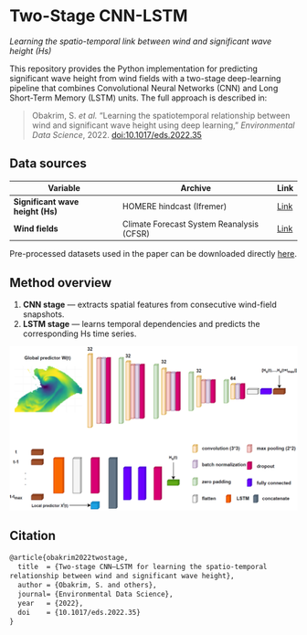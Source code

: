<h1>Two-Stage CNN-LSTM</h1>
<p><em>Learning the spatio-temporal link between wind and significant wave height&nbsp;(Hs)</em></p>

<p>
  This repository provides the Python implementation for predicting significant wave height from wind fields with a two-stage deep-learning pipeline that combines Convolutional Neural Networks&nbsp;(CNN) and Long Short-Term Memory&nbsp;(LSTM) units. The full approach is described in:
</p>

<blockquote>
  <p>
    Obakrim, S. <em>et&nbsp;al.</em> “Learning the spatiotemporal relationship between wind and significant wave height using deep learning,”
    <em>Environmental Data Science</em>, 2022.
    <a href="https://doi.org/10.1017/eds.2022.35">doi:10.1017/eds.2022.35</a>
  </p>
</blockquote>

<h2>Data sources</h2>
<table>
  <thead>
    <tr>
      <th>Variable</th>
      <th>Archive</th>
      <th>Link</th>
    </tr>
  </thead>
  <tbody>
    <tr>
      <td><strong>Significant wave height&nbsp;(Hs)</strong></td>
      <td>HOMERE hindcast (Ifremer)</td>
      <td><a href="https://marc.ifremer.fr/produits/rejeu_d_etats_de_mer_homere">Link</a></td>
    </tr>
    <tr>
      <td><strong>Wind fields</strong></td>
      <td>Climate Forecast System Reanalysis (CFSR)</td>
      <td><a href="https://climatedataguide.ucar.edu/climate-data/climate-forecast-system-reanalysis-cfsr">Link</a></td>
    </tr>
  </tbody>
</table>

<p>
  Pre-processed datasets used in the paper can be downloaded directly
  <a href="https://drive.google.com/drive/folders/1SIXYRXIpoegZ_bTLsvmr1g77GLMnMWy_?usp=sharing">here</a>.
</p>

<h2>Method overview</h2>
<ol>
  <li><strong>CNN stage</strong> — extracts spatial features from consecutive wind-field snapshots.</li>
  <li><strong>LSTM stage</strong> — learns temporal dependencies and predicts the corresponding Hs time series.</li>
</ol>

<p style="text-align:center;">
  <img src="https://github.com/SaidObakrim/Two-stage-CNN-LSTM-/blob/main/cnn_architicture.png" alt="Model architecture">
</p>


<h2>Citation</h2>
<pre><code>@article{obakrim2022twostage,
  title  = {Two-stage CNN–LSTM for learning the spatio-temporal relationship between wind and significant wave height},
  author = {Obakrim, S. and others},
  journal= {Environmental Data Science},
  year   = {2022},
  doi    = {10.1017/eds.2022.35}
}
</code></pre>

</body>
</html>
